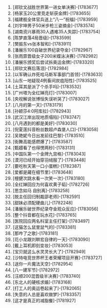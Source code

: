 
1. [郑钦文战胜世界第一进女单决赛]-[1783677]
1. [杨家玉20公里竞走斩获金牌]-[1783655]
1. [福建舰全体官兵送上“八一”祝福]-[1783959]
1. [刘宇坤男子50米步枪三姿摘金]-[1783574]
1. [湖南资兴暴雨30人遇难35人失踪]-[1783754]
1. [陈梦直落4局晋级]-[1783599]
1. [樊振东vs张本智和]-[1783911]
1. [潘展乐100自破世界纪录夺金]-[1782967]
1. [张雨霏晋级女子200米蝶泳决赛]-[1782982]
1. [潘展乐颁奖后尝试拆奥运金牌]-[1783320]
1. [郑钦文赛后落泪]-[1782984]
1. [以军确认炸死哈马斯军事部门首领]-[1783633]
1. [山东一地疑现4例畜间炭疽阳性]-[1783525]
1. [土耳其是派了个杀手吗]-[1783532]
1. [广州塔为全红婵亮灯]-[1783007]
1. [央视解说张博恒失误听哭了]-[1783027]
1. [八月的第一天]-[1783179]
1. [孙颖莎4:0阿库拉]-[1782943]
1. [武汉江岸出现地质塌陷]-[1783747]
1. [八月遇到的都是美好]-[1783030]
1. [倪夏莲抖音粉丝数超卢森堡人口]-[1783058]
1. [吴艳妮今日出发前往巴黎]-[1783510]
1. [街舞高能感燃爆了]-[1783587]
1. [甄嬛看了也得愣两秒]-[1783131]
1. [中国队第一个金牌九宫格]-[1783043]
1. [漠河已经开始穿羽绒服了]-[1783448]
1. [要吃秋天第一口小蛋糕]-[1782387]
1. [爱都是藏在细节里]-[1783648]
1. [檀健次跳水看一次笑一次]-[1783180]
1. [全红婵回应为何喜欢黄子韬]-[1782726]
1. [思念如马 自别离]-[1783258]
1. [脱主任回归制裁邵老师]-[1782591]
1. [甜妹必须配硬曲儿]-[1782248]
1. [潘展乐破世界纪录夺金观众反应]-[1783056]
1. [整个抖音都在玩水花]-[1783765]
1. [医院回应两名科室主任打架]-[1783497]
1. [这猫怎么鼠里鼠气的]-[1783381]
1. [那咋了之歌]-[1783181]
1. [花小龙跟刘畊宏自律的一天]-[1783090]
1. [戴上耳机即刻变妆]-[1783053]
1. [宝贝就这么水灵灵长大了]-[1782949]
1. [沙特电竞世界杯王者荣耀项目开赛]-[1783727]
1. [送你一片魔法天空]-[1782954]
1. [八一建军节]-[1782972]
1. [汪顺200混晋级半决赛]-[1783740]
1. [东北人的硬核求婚]-[1783168]
1. [打工人的奥运卷起来了]-[1782065]
1. [失意的人总是喜欢做梦]-[1783357]
1. [这才是真正的减脂餐]-[1781927]